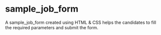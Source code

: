 # sample_job_form
A sample_job_form created using HTML & CSS helps the candidates to fill the required parameters and submit the form.
